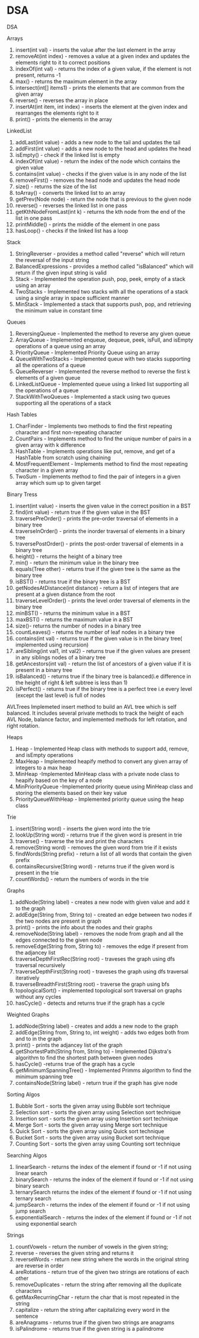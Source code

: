 # DSA

DSA


Arrays 
   1. insert(int val) - inserts the value after the last element in the array
   2. removeAt(int index) - removes a value at a given index and updates the elements right to it to correct positions
   3. indexOf(int val) - returns the index of a given value, if the element is not present, returns -1
   4. max() - returns the maximum element in the array
   5. intersect(int[] items1) - prints the elements that are common from the given array
   6. reverse() - reverses the array in place
   7. insertAt(int item, int index) - inserts the element at the given index and rearranges the elements right to it
   8. print() - prints the elements in the array


LinkedList
   1. addLast(int value) - adds a new node to the tail and updates the tail
   2. addFirst(int value) - adds a  new node to the head and updates the head
   3. isEmpty() - check if the linked list is empty
   4. indexOf(int value) - return the index of the node which contains the given value
   5. contains(int value) - checks if the given value is in any node of the list
   6. removeFirst() - removes the head node and updates the head node
   7. size() - returns the size of the list
   8. toArray() - converts the linked list to an array
   9. getPrev(Node node) - return the node that is previous to the given node
   10. reverse() - reverses the linked list in one pass
   11. getKthNodeFromLast(int k) - returns the kth node from the end of the list in one pass
   12. printMiddle() - prints the middle of the element in one pass
   13. hasLoop() - checks if the linked list has a loop


Stack
   1. StringReverser - provides a method called "reverse" which will return the reversal of the input string
   2. BalancedExpressions - provides a method called "isBalanced" which will return if the given input string is valid
   3. Stack  - Implemented the operation push, pop, peek, empty of  a stack using an array
   4. TwoStacks - Implemented two stacks with all the operations of a stack using a single array in space sufficient manner
   5. MinStack - Implemented a stack that supports push, pop, and retrieving the minimum value in constant time


Queues 
   1. ReversingQueue - Implemented the method to reverse any given queue
   2. ArrayQueue - Implemented enqueue, dequeue, peek, isFull, and isEmpty operations of a queue using an array
   3. PriorityQueue - Implemented  Priority Queue using an array
   4. QueueWithTwoStacks - Implemented queue with two stacks supporting all the operations of a queue
   5. QueueReverser - Implemented the reverse method to reverse the first k elements of a given queue
   6. LinkedListQueue - Implemented queue using a linked list supporting all the operations of a queue
   7. StackWithTwoQueues - Implemented a stack using two queues supporting all the operations of a stack


Hash Tables

   1. CharFinder - Implements two methods to find the first repeating character and first non-repeating character
   2. CountPairs - Implements method to find the unique number of pairs in a given array with k difference
   3. HashTable - Implements operations like put, remove, and get of a HashTable from scratch using chaining
   4. MostFrequentElement - Implements method to find the most repeating character in a given array
   5. TwoSum - Implements method to find the pair of integers in a given array which sum up to given target


Binary Tress

   1. insert(int value) - inserts the given value in the correct position in a BST
   2. find(int value)  - return true if the given value in the BST
   3. traversePreOrder() - prints the pre-order traversal of elements in a binary tree
   4. traverseInOrder() - prints the inorder traversal of elements in a binary tree
   5. traversePostOrder() - prints the post-order traversal of elements in a binary tree
   6. height() - returns the height of a binary tree
   7. min() - return the minimum value in the binary tree
   8. equals(Tree other) - returns true if the given tree is the same as the binary tree
   9. isBST() - returns true if the binary tree is a BST
   10. getNodesAtDistance(int distance) - return a list of integers that are present at a given distance from the root
   11. traverseLevelOrder() - prints the level order traversal of elements in the binary tree
   12. minBST() - returns the minimum value in a BST
   13. maxBST() - returns the maximum value in a BST
   14. size()- returns the number of nodes in a binary tree
   15. countLeaves() - returns the number of leaf nodes in a binary tree
   16. contains(int val) - returns true if the given value is in the binary tree( implemented using recursion)
   17. areSibling(int val1, int val2) - returns true if the given values are present in any siblings nodes of a binary tree
   18. getAncestors(int val) - return the list of ancestors of a given value if it is present in a binary tree
   19. isBalanced() - returns true if the binary tree is balanced(i.e difference in the height of right & left subtree is less than 1)
   20. isPerfect() - returns true if the binary tree is a perfect tree i.e every level (except the last level) is full of nodes

AVLTrees
    Implemeted insert method to build an AVL tree which is self balanced. It includes several private methods to track the height of each AVL Node, 
balance factor, and implemented methods for left rotation, and right rotation.

Heaps

   1. Heap - Implemented Heap class with methods to support add, remove, and isEmpty operations
   2. MaxHeap - Implemented heapify method to convert any given array of integers to a max heap
   3. MinHeap -Implemented MinHeap class with a private node class to heapify based on the key of a node
   4. MinPriorityQueue -Implemented priority queue using MinHeap class and storing the elements based on their key value
   5. PriorityQueueWithHeap - Implemented priority queue using the heap class



Trie

   1. insert(String word) - inserts the given word into the trie
   2. lookUp(String word) - returns true if the given word is present in trie
   3. traverse() - traverse the trie and print the characters 
   4. remove(String word) - removes the given word from trie if it exists
   5. findWords(String prefix) - return a list of all words that contain the given prefix
   6. containsRecursive(String word) - returns true if the given word is present in the trie
   7. countWords() - return the numbers of words in the trie

Graphs

   1. addNode(String label) - creates a new node with given value and add it to the graph
   2. addEdge(String from, String to) - created an edge between two nodes if the two nodes are present in graph
   3. print() - prints the info about the nodes and their graphs
   4. removeNode(String label) - removes the node from graph and all the edges connected to the given node
   5. removeEdge(String from, String to) - removes the edge if present from the adjancey list
   6. traverseDepthFirstRec(String root) - traveses the graph using dfs traversal recursively
   7. traverseDepthFirst(String root) - traveses the graph using dfs traversal iteratively
   8. traverseBreadthFirst(String root) - traverse the graph using bfs
   9. topologicalSort() - implemented  topological sort traversal on graphs without any cycles
   10. hasCycle() - detects and returns true if the graph has  a cycle

Weighted Graphs

   1. addNode(String label) - creates and adds a new node to the graph
   2. addEdge(String from, String to, int weight) - adds two edges both from and to in the graph
   3. print() - prints the adjancey list of the graph
   4. getShortestPath(String from, String to) -   Implemented Dijkstra's algorithm to find the shortest path between given nodes
   5. hasCycle() -returns true of the graph has a cycle
   6. getMinimumSpanningTree() - Implemented Primms algorithm to find the minimum spanning tree
   7. containsNode(String label) - return true if the graph has give node




Sorting Algos

   1. Bubble Sort - sorts the given array using Bubble sort technique
   2. Selection sort - sorts the given array using Selection sort technique
   3. Insertion sort - sorts the given array using Insertion sort technique
   4. Merge Sort - sorts the given array using Merge sort technique
   5. Quick Sort - sorts the given array using Quick sort technique
   6. Bucket Sort - sorts the given array using Bucket sort technique
   7. Counting Sort - sorts the given array using Counting sort technique



Searching Algos
   1. linearSearch - returns the index of the element if found or -1 if not using linear search
   2. binarySearch - returns the index of the element if found or -1 if not using binary search
   3. ternarySearch returns the index of the element if found or -1 if not using ternary search
   4. jumpSearch - returns the index of the element if found or -1  if not using jump search
   5. exponentialSearch - returns the index of the element if found or -1  if not using exponential search



Strings

   1. countVowels - return the number of vowels in the given string;
   2. reverse - reverses the given string and returns it
   3. reverseWords - return new string where the words in the original string are reverse in order
   4. areRotations - return true of the given two strings are rotations of each other
   5. removeDuplicates - return the string after removing all the duplicate characters
   6. getMaxRecurringChar - return the char that is most repeated in the string
   7. capitalize - return the string after capitalizing every word in the sentence
   8. areAnagrams - returns true if the given two strings are anagrams
   9. isPalindrome - returns true if the given string is a palindrome


